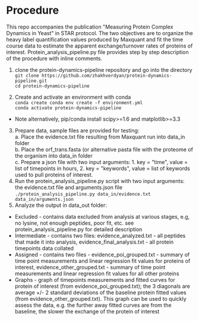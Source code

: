 # Procedure
This repo accompanies the publication "Measuring Protein Complex Dynamics in Yeast" in STAR protocol. The two objectives are to organize the heavy label quantification values produced by Maxquant and fit the time course data to estimate the apparent exchange/turnover rates of proteins of interest.
Protein_analysis_pipeline.py file provides step by step description of the procedure with inline comments.

1. clone the protein-dynamics-pipeline repository and go into the directory<br>
```git clone https://github.com/zhakhverdyan/protein-dynamics-pipeline.git```<br>
```cd protein-dynamics-pipeline```<br>

2. Create and activate an environment with conda<br>
```conda create conda env create -f environment.yml```<br>
```conda activate protein-dynamics-pipeline```<br>

* Note alternatively, pip/conda install scipy>=1.6 and matplotlib>=3.3
3. Prepare data, sample files are provided for testing:<br>
	a. Place the evidence.txt file resulting from Maxquant run into data_in folder<br>
	b. Place the orf_trans.fasta (or alternative pasta file with the proteome of the organism into data_in folder<br>
	c. Prepare a json file with two input arguments: 1. key = "time", value = list of timepoints in hours, 2. key = "keywords", value = list of keywords used to pull proteins of interest.<br>
4. Run the protein_analysis_pipeline.py script with two input arguments: the evidence.txt file and arguments.json file<br>
```./protein_analysis_pipeline.py data_in/evidence.txt data_in/arguments.json```<br>
5. Analyze the output in data_out folder:
* Excluded - contains data excluded from analysis at various stages, e.g, no lysine, not enough peptides, poor fit, etc. see protein_analysis_pipeline.py for detailed description
* Intermediate - contains two files: evidence_analyzed.txt - all peptides that made it into analysis, evidence_final_analysis.txt - all protein timepoints data collated
* Assigned - contains two files - evidence_poi_grouped.txt - summary of time point measurements and linear regression fit values for proteins of interest, evidence_other_grouped.txt - summary of time point measurements and linear regression fit values for all other proteins
* Graphs - graph of timepoints measurements and fitted curves for protein of interest (from evidence_poi_grouped.txt); the 3 diagonals are average +/- 2 standard deviations of the baseline protein fitted values (from evidence_other_grouped.txt). This graph can be used to quickly assess the data, e.g. the further away fitted curves are from the baseline, the slower the exchange of the protein of interest
